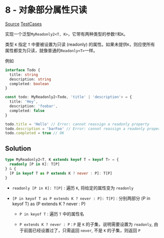 # 8 - 对象部分属性只读

[Source](https://github.com/lybenson/ts-checker/blob/master/src/8-medium-readonly-2/template.ts) [TestCases](https://github.com/lybenson/ts-checker/blob/master/src/8-medium-readonly-2/test-cases.ts)

实现一个泛型`MyReadonly2<T, K>`，它带有两种类型的参数`T`和`K`。

类型 `K` 指定 `T` 中要被设置为只读 (readonly) 的属性。如果未提供`K`，则应使所有属性都变为只读，就像普通的`Readonly<T>`一样。

例如

```ts
interface Todo {
  title: string
  description: string
  completed: boolean
}

const todo: MyReadonly2<Todo, 'title' | 'description'> = {
  title: 'Hey',
  description: 'foobar',
  completed: false
}

todo.title = 'Hello' // Error: cannot reassign a readonly property
todo.description = 'barFoo' // Error: cannot reassign a readonly property
todo.completed = true // OK
```

## Solution

```ts
type MyReadonly2<T, K extends keyof T = keyof T> = {
  readonly [P in K]: T[P]
} & {
  [P in keyof T as P extends K ? never : P]: T[P]
}
```

- `readonly [P in K]: T[P]` : 遍历 `K`, 将给定的属性变为 `readonly`

- `[P in keyof T as P extends K ? never : P]: T[P]` : 分别两部分 (P in keyof T) as (P extends K ? never : P)

  - `P in keyof T` : 遍历 `T` 中的属性名

  - `P extends K ? never : P` : `P` 是 `K` 的子集，说明需要设置为 `readonly`, 由于前面已经设置过了，只需返回 `never`, 不是 `K` 的子集，则返回 `P`
